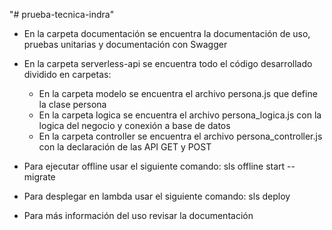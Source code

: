 "# prueba-tecnica-indra" 
- En la carpeta documentación se encuentra la documentación de uso, pruebas unitarias y documentación con Swagger
- En la carpeta serverless-api se encuentra todo el código desarrollado dividido en carpetas:
	- En la carpeta modelo se encuentra el archivo persona.js que define la clase persona
	- En la carpeta logica se encuentra el archivo persona_logica.js con la logica del negocio y conexión a base de datos
	- En la carpeta controller se encuentra el archivo persona_controller.js con la declaración de las API GET y POST
	
- Para ejecutar offline usar el siguiente comando: sls offline start --migrate

- Para desplegar en lambda usar el siguiente comando: sls deploy

- Para más información del uso revisar la documentación